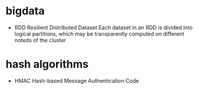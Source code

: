 # bigdata

  - RDD
        Resilient Distributed Dataset
	    Each dataset in an RDD is divided into logical partitions, which may be transparently computed on different
	  noteds of the cluster
	  
# hash algorithms

  - HMAC
        Hash-based Message Authentication Code
	